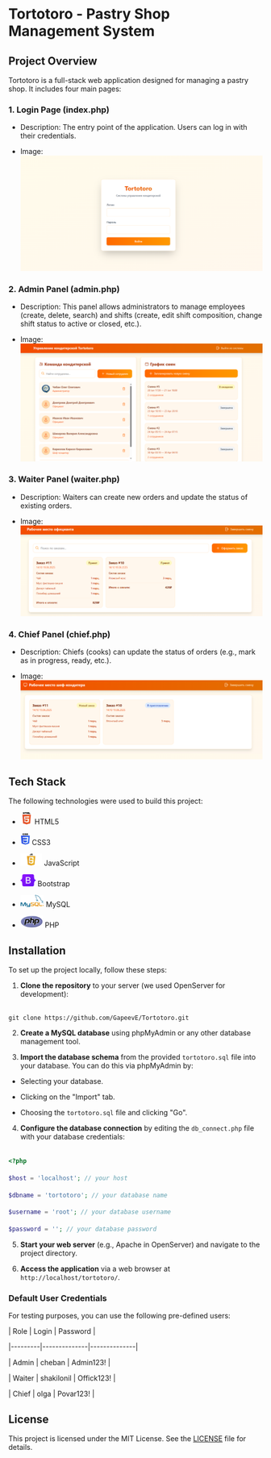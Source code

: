 # Tortotoro - Pastry Shop Management System

## Project Overview

Tortotoro is a full-stack web application designed for managing a pastry shop. It includes four main pages:

### 1. Login Page (index.php)

- Description: The entry point of the application. Users can log in with their credentials.

- Image: ![Login Page](assets/login.png)

### 2. Admin Panel (admin.php)

- Description: This panel allows administrators to manage employees (create, delete, search) and shifts (create, edit shift composition, change shift status to active or closed, etc.).

- Image: ![Admin Panel](assets/admin.png)

### 3. Waiter Panel (waiter.php)

- Description: Waiters can create new orders and update the status of existing orders.

- Image: ![Waiter Panel](assets/waiter.png)

### 4. Chief Panel (chief.php)

- Description: Chiefs (cooks) can update the status of orders (e.g., mark as in progress, ready, etc.).

- Image: ![Chief Panel](assets/chief.png)

## Tech Stack

The following technologies were used to build this project:

- <img src="./assets/icons/HTML5.png" height="24"> HTML5

- <img src="./assets/icons/CSS3.png" height="24"> CSS3

- <img src="./assets/icons/JS.png" height="24"> JavaScript

- <img src="./assets/icons/Bootstrap.png" height="24"> Bootstrap

- <img src="./assets/icons/MySQL.png" height="24"> MySQL

- <img src="./assets/icons/PHP.png" height="24"> PHP

## Installation

To set up the project locally, follow these steps:

1. **Clone the repository** to your server (we used OpenServer for development):

```

git clone https://github.com/GapeevE/Tortotoro.git

```

2. **Create a MySQL database** using phpMyAdmin or any other database management tool.

3. **Import the database schema** from the provided `tortotoro.sql` file into your database. You can do this via phpMyAdmin by:

- Selecting your database.

- Clicking on the "Import" tab.

- Choosing the `tortotoro.sql` file and clicking "Go".

4. **Configure the database connection** by editing the `db_connect.php` file with your database credentials:

```php

<?php

$host = 'localhost'; // your host

$dbname = 'tortotoro'; // your database name

$username = 'root'; // your database username

$password = ''; // your database password


```

5. **Start your web server** (e.g., Apache in OpenServer) and navigate to the project directory.

6. **Access the application** via a web browser at `http://localhost/tortotoro/`.

### Default User Credentials

For testing purposes, you can use the following pre-defined users:

| Role    | Login        | Password     |

|---------|--------------|--------------|

| Admin   | cheban       | Admin123!    |

| Waiter  | shakilonil   | Offick123!   |

| Chief   | olga         | Povar123!    |

## License

This project is licensed under the MIT License. See the [LICENSE](LICENSE) file for details.